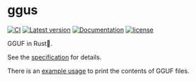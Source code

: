 ﻿# ggus

[![CI](https://github.com/InfiniTensor/gguf/actions/workflows/build.yml/badge.svg?branch=main)](https://github.com/InfiniTensor/gguf/actions)
[![Latest version](https://img.shields.io/crates/v/ggus.svg)](https://crates.io/crates/ggus)
[![Documentation](https://docs.rs/ggus/badge.svg)](https://docs.rs/ggus)
[![license](https://img.shields.io/github/license/InfiniTensor/gguf)](https://mit-license.org/)

GGUF in Rust🦀.

See the [specification](https://github.com/ggerganov/ggml/blob/master/docs/gguf.md) for details.

There is an [example usage](https://github.com/InfiniTensor/gguf/blob/main/xtask/src/show.rs) to print the contents of GGUF files.
